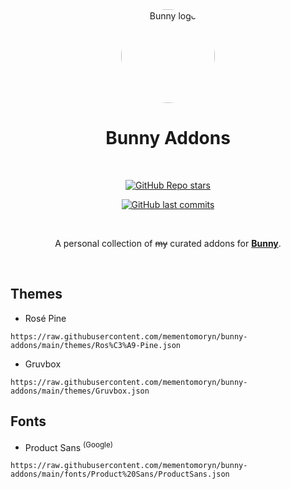 <div align="center">

<img src="https://raw.githubusercontent.com/pyoncord/BunnyManager/main/images/bunny_logo.png" alt="Bunny logo" width="150px" style="border-radius: 50%" />
  
# Bunny Addons

<br>

[![GitHub Repo stars](https://img.shields.io/github/stars/mementomoryn/bunny-addons?style=for-the-badge&logo=github&label=Stars&labelColor=%23444444&color=%23E57373&link=https%3A%2F%2Fgithub.com%2Fmementomoryn%2Fbunny-addons%2Fstargazers)](https://github.com/mementomoryn/bunny-addons/stargazers)

[![GitHub last commits](https://img.shields.io/github/last-commit/mementomoryn/bunny-addons?style=for-the-badge&logo=github&label=Commits&labelColor=%23444444&color=%23E57373&link=https%3A%2F%2Fgithub.com%2Fmementomoryn%2Fbunny-addons%2Fcommits)](https://github.com/mementomoryn/bunny-addons/commits)

<br>

A personal collection of ~~my~~ curated addons for **[Bunny](https://github.com/pyoncord/Bunny)**.

</div>
<br>

## Themes

* Rosé Pine
```
https://raw.githubusercontent.com/mementomoryn/bunny-addons/main/themes/Ros%C3%A9-Pine.json
```
* Gruvbox
```
https://raw.githubusercontent.com/mementomoryn/bunny-addons/main/themes/Gruvbox.json
```

## Fonts

* Product Sans <sup>(Google)</sup>
```
https://raw.githubusercontent.com/mementomoryn/bunny-addons/main/fonts/Product%20Sans/ProductSans.json
```
